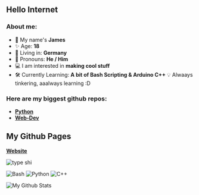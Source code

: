 ## Hello Internet 

### About me:
- 🌱 My name's **James**
- ✨ Age: **18**
- 🔭 Living in: **Germany**
- 💬 Pronouns: **He / Him**
- 💻 I am interested in **making cool stuff**
- 🛠 Currently Learning: **A bit of Bash Scripting & Arduino C++**
💡 Alwaays tinkering, aaalways learning :D


### Here are my biggest github repos:
- [**Python**](https://github.com/NoJamesHere/PythonProjects)
- [**Web-Dev**](https://github.com/NoJamesHere/Javascriptt)

## My Github Pages
[**Website**](https://nojameshere.github.io/Javascriptt/)

![type shi](https://media2.giphy.com/media/v1.Y2lkPTc5MGI3NjExYTUxb2tvc2Jud3V6Z3I1YTVleTY3amw5emk3cTE4ajdtdjVudXZhMCZlcD12MV9pbnRlcm5hbF9naWZfYnlfaWQmY3Q9Zw/3y0oCOkdKKRi0/giphy.gif)

![Bash](https://img.shields.io/badge/Bash-Terminal-blue) ![Python](https://img.shields.io/badge/Python-3.11-yellow) ![C++](https://img.shields.io/badge/C%2B%2B-blue)



![My Github Stats](https://github-readme-stats.vercel.app/api?username=nojameshere&show_icons=true&theme=radical)

<!--
**NoJamesHere/NoJamesHere** is a ✨ _special_ ✨ repository because its `README.md` (this file) appears on your GitHub profile.

Here are some ideas to get you started:

- 🔭 I’m currently working on ...
- 🌱 I’m currently learning ...
- 👯 I’m looking to collaborate on ...
- 🤔 I’m looking for help with ...
- 💬 Ask me about ...
- 📫 How to reach me: ...
- 😄 Pronouns: ...
- ⚡ Fun fact: ...
-->

